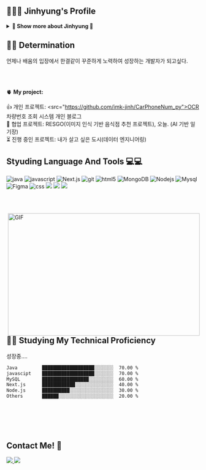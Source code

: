 ## 👨🏻‍💻 Jinhyung's Profile
<details>
<summary><strong>🔬 Show  more about Jinhyung 🔬</strong></summary>

## 🎓 Education
- 한경국립대학교 컴퓨터공학과 (2019.03 ~ 2024.12)

## 🏆 Awards


## 🌱 Certificates
- 정보처리기사
- SQLD
- 컴퓨터활용능력 2급
- TOEIC Speaking
</details>

## 👨‍💻 Determination
언제나 배움의 입장에서 한결같이 꾸준하게 노력하여 성장하는 개발자가 되고싶다.


</br></br>

🫀 **My project:**
<!-- TODO-IST:START -->
👍  개인 프로젝트: <src="https://github.com/imk-jinh/CarPhoneNum_py">OCR 차량번호 조회 시스템</src> 개인 블로그         
🤝  협업 프로젝트: RESGO(이미지 인식 기반 음식점 추천 프로젝트), 오늘. (AI 기반 일기장)                       
⏳  진행 중인 프로젝트: 내가 살고 싶은 도시(데이터 엔지니어링)
<!-- TODO-IST:END -->

<h2> Styuding Language And Tools 💻💻 </h2>
<p>
  <img alt="java" src="https://img.shields.io/badge/-Java-blueviolet?style=flat-square&logo=coffeescript&logoColor=white" />
  <img alt="javascript" src="https://img.shields.io/badge/-javascript-FFCA28?style=flat-square&logo=javascript&logoColor=white" />
  <img alt="Next.js" src="https://img.shields.io/badge/-Nextjs-13aa52?style=flat-square&logo=Next.js&logoColor=white" /> 
  <img alt="git" src="https://img.shields.io/badge/-Git-F05032?style=flat-square&logo=git&logoColor=white" />
  <img alt="html5" src="https://img.shields.io/badge/-HTML5-E34F26?style=flat-square&logo=html5&logoColor=white" />
  <img alt="MongoDB" src="https://img.shields.io/badge/-MongoDB-13aa52?style=flat-square&logo=mongodb&logoColor=white" />
  <img alt="Nodejs" src="https://img.shields.io/badge/-Nodejs-43853d?style=flat-square&logo=Node.js&logoColor=white" />
  <img alt="Mysql" src="https://img.shields.io/badge/-MySQL-white?style=flat-square&logo=mysql&logoColor=black" />
  <img alt="Figma" src="https://img.shields.io/badge/-Figma-red?style=flat-square&logo=figma&logoColor=white" />
  <img alt="css" src="https://img.shields.io/badge/-CSS-45b8d8?style=flat-square&logo=css3&logoColor=white" />
  <img src="https://img.shields.io/badge/IntelliJ-000000?style=flat&logo=intellijidea&logoColor=white"/>
  <img src="https://img.shields.io/badge/Spring-6DB33F?style=flat&logo=spring&logoColor=white"/>
  <img src="https://img.shields.io/badge/Spring Boot-6DB33F?style=flat&logo=spring-boot&logoColor=white"/>
  </p>

</br></br>
  
<img align="right" alt="GIF" src="https://github.com/abhisheknaiidu/abhisheknaiidu/blob/master/code.gif?raw=true" width="500" height="320" />  
<h2> 🌱🌱 Studying My Technical Proficiency </h2>  
<p> 성장중.... </p>

  ```txt
Java         ███████████████████░░░░░░░  70.00 %
javascipt    ███████████████████░░░░░░░  70.00 %
MySQL        █████████████████░░░░░░░░░  60.00 %
Next.js      ████████████░░░░░░░░░░░░░░  40.00 %
Node.js      ██████████░░░░░░░░░░░░░░░░  30.00 %
Others       ██████░░░░░░░░░░░░░░░░░░░░  20.00 %
```
</br></br>
  

</br>
<h2> Contact Me! 💌</h2>
<a href="https://www.instagram.com/imk.h_/"><img src="https://img.shields.io/badge/Instagram-ff6964?style=plastic-square&logo=instagram&logoColor=pink"/>
<a href="https://imkchannel.vercel.app/"><img src="https://img.shields.io/badge/Click me!-6DB33F?style=flat&logo=click&logoColor=white"/>

